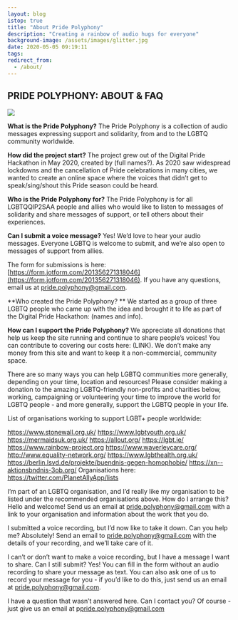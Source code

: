```yaml
---
layout: blog
istop: true
title: "About Pride Polyphony"
description: "Creating a rainbow of audio hugs for everyone"
background-image: /assets/images/glitter.jpg
date: 2020-05-05 09:19:11
tags: 
redirect_from:
  - /about/
---
```


## PRIDE POLYPHONY: ABOUT & FAQ


![](https://i.imgur.com/6gd0j5V.png)

**What is the Pride Polyphony?**
The Pride Polyphony is a collection of audio messages expressing support and solidarity, from and to the LGBTQ community worldwide. 

**How did the project start?**
The project grew out of the Digital Pride Hackathon in May 2020, created by (full names?). As 2020 saw widespread lockdowns and the cancellation of Pride celebrations in many cities, we wanted to create an online space where the voices that didn’t get to speak/sing/shout this Pride season could be heard. 

**Who is the Pride Polyphony for?**
The Pride Polyphony is for all LGBTQQIP2SAA people and allies who would like to listen to messages of solidarity and share messages of support, or tell others about their experiences.

**Can I submit a voice message?**
Yes! We’d love to hear your audio messages. Everyone LGBTQ is welcome to submit, and we’re also open to messages of support from allies.

The form for submissions is here: [https://form.jotform.com/201356271318046](https://form.jotform.com/201356271318046). If you have any questions, email us at [pride.polyphony@gmail.com](mailto:pride.polyphony@gmail.com).

**Who created the Pride Polyphony? **
We started as a group of three LGBTQ people who came up with the idea and brought it to life as part of the Digital Pride Hackathon: (names and info).

**How can I support the Pride Polyphony?**
We appreciate all donations that help us keep the site running and continue to share people’s voices! You can contribute to covering our costs here: (LINK). We don’t make any money from this site and want to keep it a non-commercial, community space.

There are so many ways you can help LGBTQ communities more generally, depending on your time, location and resources! Please consider making a donation to the amazing LGBTQ-friendly non-profits and charities below, working, campaigning or volunteering your time to improve the world for LGBTQ people - and more generally, support the LGBTQ people in your life. 

List of organisations working to support LGBT+ people worldwide:

https://www.stonewall.org.uk/
https://www.lgbtyouth.org.uk/
https://mermaidsuk.org.uk/
https://allout.org/
https://lgbt.ie/
https://www.rainbow-project.org
https://www.waverleycare.org/
http://www.equality-network.org/
https://www.lgbthealth.org.uk/
https://berlin.lsvd.de/projekte/buendnis-gegen-homophobie/
https://xn--aktionsbndnis-3ob.org/
Organisations here: https://twitter.com/PlanetAllyApp/lists

I’m part of an LGBTQ organisation, and I’d really like my organisation to be listed under the recommended organisations above. How do I arrange this?
Hello and welcome! Send us an email at [pride.polyphony@gmail.com](mailto:pride.polyphony@gmail.com) with a link to your organisation and information about the work that you do. 

I submitted a voice recording, but I’d now like to take it down. Can you help me?
Absolutely! Send an email to [pride.polyphony@gmail.com](mailto:pride.polyphony@gmail.com) with the details of your recording, and we’ll take care of it.

I can’t or don’t want to make a voice recording, but I have a message I want to share. Can I still submit?
Yes! You can fill in the form without an audio recording to share your message as text. You can also ask one of us to record your message for you - if you’d like to do this, just send us an email at [pride.polyphony@gmail.com](mailto:pride.polyphony@gmail.com).

I have a question that wasn’t answered here. Can I contact you?
Of course - just give us an email at p[pride.polyphony@gmail.com](mailto:pride.polyphony@gmail.com)